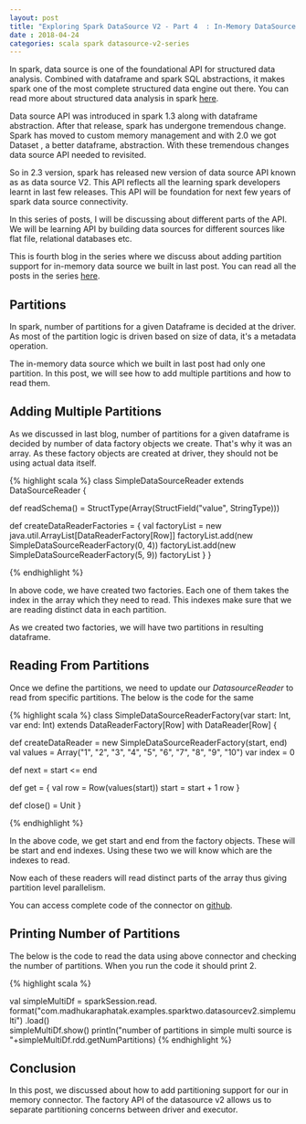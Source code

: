 ```yaml
---
layout: post
title: "Exploring Spark DataSource V2 - Part 4  : In-Memory DataSource with Partitioning"
date : 2018-04-24
categories: scala spark datasource-v2-series
---
```


In spark, data source is one of the foundational API for structured data analysis. Combined with dataframe and spark SQL abstractions, it makes spark one of the most complete structured data engine out there. You can read more about structured data analysis in spark [here](/categories/datasource-series).

Data source API was introduced in spark 1.3 along with dataframe abstraction. After that release, spark has undergone tremendous change. Spark has moved to custom memory management and with 2.0 we got Dataset , a better dataframe, abstraction. With these tremendous changes data source API needed to revisited.

So in 2.3 version, spark has released new version of data source API known as as data source V2. This API reflects all the learning spark developers learnt in last few releases. This API will be foundation for next few years of spark data source connectivity.

In this series of posts, I will be discussing about different parts of the API. We will be learning API by building data sources for different sources like flat file, relational databases etc.


This is fourth blog in the series where we discuss about adding partition support for in-memory data source we built in last post. You can read all the posts in the series [here](/categories/datasource-v2-series).

## Partitions
In spark, number of partitions for a given Dataframe is decided at the driver. As most of the partition logic is driven based on size of data, it's a metadata operation. 

The in-memory data source which we built in last post had only one partition. In this post, we will see how to add multiple partitions and how to read them.

## Adding Multiple Partitions

As we discussed in last blog, number of partitions for a given dataframe is decided by number of data factory objects we create. That's why it was an array. As these factory objects are created at driver, they should not be using actual data itself.

{% highlight scala %}
class SimpleDataSourceReader extends DataSourceReader {

def readSchema() = StructType(Array(StructField("value", StringType)))

def createDataReaderFactories = {
    val factoryList = new java.util.ArrayList[DataReaderFactory[Row]]
    factoryList.add(new SimpleDataSourceReaderFactory(0, 4))
    factoryList.add(new SimpleDataSourceReaderFactory(5, 9))                                                               factoryList
  }
}

{% endhighlight %}

In above code, we have created two factories. Each one of them takes the index in the array which they need to read. This indexes make sure that we are reading distinct data in each partition.

As we created two factories, we will have two partitions in resulting dataframe.

## Reading From Partitions

Once we define the partitions, we need to update our *DatasourceReader* to read from specific partitions. The below is the code for the same

{% highlight scala %}
class SimpleDataSourceReaderFactory(var start: Int, var end: Int) 
         extends DataReaderFactory[Row] with DataReader[Row] {

  def createDataReader = new 
      SimpleDataSourceReaderFactory(start, end)
                                                                                                                             val values = Array("1", "2", "3", "4", 
                "5", "6", "7", "8", "9", "10")
  var index = 0

  def next = start <= end

  def get = {
    val row = Row(values(start))
    start = start + 1
    row
  }

  def close() = Unit
}

{% endhighlight %}

In the above code, we get start and end from the factory objects. These will be start and end indexes. Using these two we will know which are the indexes to read.

Now each of these readers will read distinct parts of the array thus giving partition level parallelism.

You can access complete code of the connector on [github](https://github.com/phatak-dev/spark2.0-examples/blob/master/src/main/scala/com/madhukaraphatak/examples/sparktwo/datasourcev2/SimpleMultiDataSource.scala).

## Printing Number of Partitions

The below is the code to read the data using above connector and checking the number of partitions. When you run the code it should print 2.

{% highlight scala %}

val simpleMultiDf = sparkSession.read.
    format("com.madhukaraphatak.examples.sparktwo.datasourcev2.simplemulti")
    .load()            
simpleMultiDf.show()
println("number of partitions in simple 
       multi source is "+simpleMultiDf.rdd.getNumPartitions)
{% endhighlight %}


## Conclusion
In this post, we discussed about how to add partitioning support for our in memory connector. The factory API of the datasource v2 allows us to separate partitioning concerns between driver and executor. 
